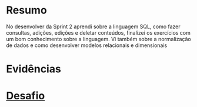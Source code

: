 # Resumo
No desenvolver da Sprint 2 aprendi sobre a linguagem SQL, como fazer consultas, adições, edições e deletar conteúdos, finalizei os exercícios com um bom conhecimento sobre a linguagem. Vi também sobre a normalização de dados e como desenvolver modelos relacionais e dimensionais

# Evidências

# __[Desafio](/Sprint%202/desafio/)__
